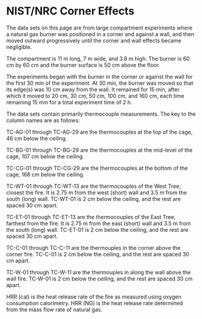 # NIST/NRC Corner Effects
The data sets on this page are from large compartment experiments where a natural gas burner was positioned in a corner and against a wall, and then moved outward progressively until the corner and wall effects became negligible.

The compartment is 11 m long, 7 m wide, and 3.8 m high. The burner is 60 cm by 60 cm and the burner surface is 50 cm above the floor. 

The experiments began with the burner in the corner or against the wall for the first 30 min of the experiment. At 30 min, the burner was moved so that its edge(s) was 10 cm away from the wall. It remained for 15 min, after which it moved to 20 cm, 30 cm, 50 cm, 100 cm, and 160 cm, each time remaining 15 min for a total experiment time of 2 h.

The data sets contain primarily thermocouple measurements. The key to the column names are as follows:

TC-AG-01 through TC-AG-29 are the thermocouples at the top of the cage, 46 cm below the ceiling.

TC-BG-01 through TC-BG-29 are the thermocouples at the mid-level of the cage, 107 cm below the ceiling.

TC-CG-01 through TC-CG-29 are the thermocouples at the bottom of the cage, 168 cm below the ceiling.

TC-WT-01 through TC-WT-13 are the thermocouples of the West Tree, closest the fire. It is 2.75 m from the west (short) wall and 3.5 m from the south (long) wall. TC-WT-01 is 2 cm below the ceiling, and the rest are spaced 30 cm apart.

TC-ET-01 through TC-ET-13 are the thermocouples of the East Tree, farthest from the fire. It is 2.75 m from the east (short) wall and 3.5 m from the south (long) wall. TC-ET-01 is 2 cm below the ceiling, and the rest are spaced 30 cm apart.

TC-C-01 through TC-C-11 are the thermouples in the corner above the corner fire. TC-C-01 is 2 cm below the ceiling, and the rest are spaced 30 cm apart.

TC-W-01 through TC-W-11 are the thermouples in along the wall above the wall fire. TC-W-01 is 2 cm below the ceiling, and the rest are spaced 30 cm apart.

HRR (cal) is the heat release rate of the fire as measured using oxygen consumption calorimetry. HRR (NG) is the heat release rate determined from the mass flow rate of natural gas.
